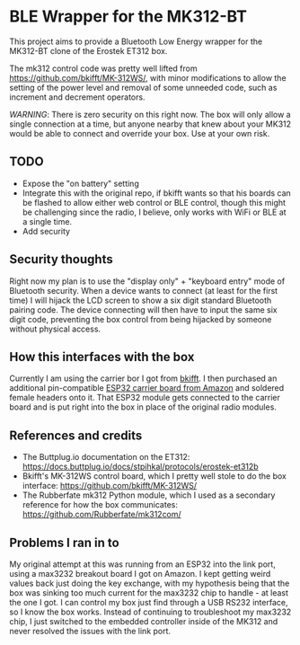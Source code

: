 # BLE Wrapper for the MK312-BT

This project aims to provide a Bluetooth Low Energy wrapper for the MK312-BT clone of the Erostek ET312 box.

The mk312 control code was pretty well lifted from https://github.com/bkifft/MK-312WS/, with minor modifications to allow the setting of the power level and removal of some unneeded code, such as increment and decrement operators.

*WARNING*: There is zero security on this right now. The box will only allow a single connection at a time, but anyone nearby that knew about your MK312 would be able to connect and override your box. Use at your own risk.

## TODO

- Expose the "on battery" setting
- Integrate this with the original repo, if bkifft wants so that his boards can be flashed to allow either web control or BLE control, though this might be challenging since the radio, I believe, only works with WiFi or BLE at a single time.
- Add security

## Security thoughts

Right now my plan is to use the "display only" + "keyboard entry" mode of Bluetooth security. When a device wants to connect (at least for the first time) I will hijack the LCD screen to show a six digit standard Bluetooth pairing code. The device connecting will then have to input the same six digit code, preventing the box control from being hijacked by someone without physical access.

## How this interfaces with the box

Currently I am using the carrier bor I got from [bkifft](https://github.com/bkifft/MK-312WS/tree/master/kicad). I then purchased an additional pin-compatible [ESP32 carrier board from Amazon](https://www.amazon.com/dp/B08L5XFWN6?psc=1&ref=ppx_yo2ov_dt_b_product_details) and soldered female headers onto it. That ESP32 module gets connected to the carrier board and is put right into the box in place of the original radio modules.

## References and credits

- The Buttplug.io documentation on the ET312: https://docs.buttplug.io/docs/stpihkal/protocols/erostek-et312b
- Bkifft's MK-312WS control board, which I pretty well stole to do the box interface: https://github.com/bkifft/MK-312WS/
- The Rubberfate mk312 Python module, which I used as a secondary reference for how the box communicates: https://github.com/Rubberfate/mk312com/

## Problems I ran in to

My original attempt at this was running from an ESP32 into the link port, using a max3232 breakout board I got on Amazon. I kept getting weird values back just doing the key exchange, with my hypothesis being that the box was sinking too much current for the max3232 chip to handle - at least the one I got. I can control my box just find through a USB RS232 interface, so I know the box works. Instead of continuing to troubleshoot my max3232 chip, I just switched to the embedded controller inside of the MK312 and never resolved the issues with the link port.